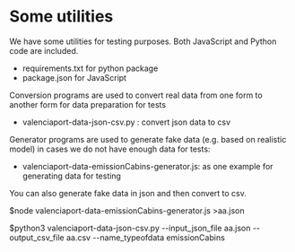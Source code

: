 # Some utilities

We have some utilities for testing purposes. Both JavaScript and Python code are included.
* requirements.txt for python package
* package.json for JavaScript 

Conversion programs are used to convert real data from one form to another form for data preparation for tests

* valenciaport-data-json-csv.py : convert json data to csv

Generator programs are used to generate fake data (e.g. based on realistic model) in cases we do not have enough data for tests:

* valenciaport-data-emissionCabins-generator.js: as one example for generating data for testing

You can also generate fake data in json and then convert to csv.


$node valenciaport-data-emissionCabins-generator.js >aa.json

$python3 valenciaport-data-json-csv.py --input_json_file aa.json --output_csv_file aa.csv --name_typeofdata emissionCabins
